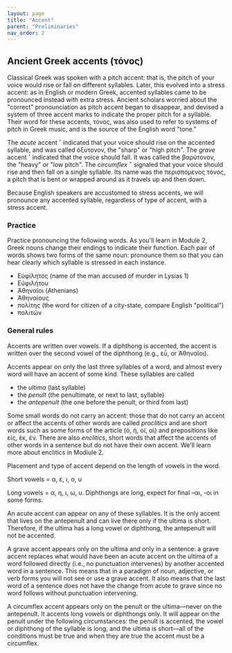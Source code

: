 ```yaml
---
layout: page
title: "Accent"
parent: "Preliminaries"
nav_order: 2
---
```


## Ancient Greek accents (τόνος)

Classical Greek was spoken with a pitch accent: that is, the pitch of your voice would rise or fall on different syllables. Later, this evolved into a stress accent: as in English or modern Greek, accented syllables came to be pronounced instead with extra stress.  Ancient scholars worried about the "correct" pronounciation as pitch accent began to disappear, and devised a system of three accent marks to indicate the proper pitch for a syllable. Their word for these accents, τόνος, was also used to refer to systems of pitch in Greek music, and is the source of the English word "tone."

The *acute* accent **´** indicated that your voice should rise on the accented syllable, and was called ὀξύτονον, the "sharp" or "high pitch".  The *grave* accent  **`** indicated that the voice should fall.  It was called the βαρύτονον, the "heavy" or "low pitch". The *circumflex*  **˜**  signaled that your voice should rise and then fall on a single syllable. Its name was the περισπόμενος τόνος, a pitch that is bent or wrapped around as it travels up and then down.

Because English speakers are accustomed to stress accents, we will pronounce any accented syllable, regardless of type of accent, with a stress accent.
 
### Practice

Practice pronouncing the following words. As you'll learn in Module 2, Greek nouns change their endings to indicate their function. Each 
pair of words shows two forms of the same noun: pronounce them so that you can hear clearly which syllable is stressed in each instance.

- Εὐφίλητος (name of the man accused of murder in Lysias 1)
- Εὐφιλήτου
- Ἀθηναῖοι (Athenians)
- Ἀθηναίους
- πολίτης (the word for citizen of a city-state, compare English "political")
- πολιτῶν 


### General rules

Accents are written over vowels. If a diphthong is accented, the accent is written over the second vowel of the diphthong (e.g., εὖ, or Ἀθηναῖοι). 

Accents appear on only the last three syllables of a word, and almost every word will have an accent of some kind. These syllables are called 


- 	the *ultima* (last syllable) 
-	the *penult* (the penultimate, or next to last, syllable) 
-	the *antepenult* (the one before the penult, or third from last)


Some small words do not carry an accent: those that do not carry an accent or affect the accents of other words are called *proclitics* and are short words such as some forms of the article (ὁ, ἡ, οἱ, αἱ) and prepositions like εἰς, ἐκ, ἐν. There are also *enclitics*, short words that affect the accents of other words in a sentence but do not have their own accent.  We'll learn more about enclitics in Modiule 2.

Placement and type of accent depend on the length of vowels in the word. 


Short vowels = α, ε, ι, ο, υ 

Long vowels = α, η, ι, ω, υ. Diphthongs are long, expect for final –αι, -οι in some forms. 

An acute accent can appear on any of these syllables. It is the only accent that lives on the antepenult and can live there only if the ultima is short. Therefore, if the ultima has a long vowel or diphthong, the antepenult will not be accented.

A grave accent appears only on the ultima and only in a sentence: a grave accent replaces what would have been an acute accent on the ultima of a word followed directly (i.e., no punctuation intervenes) by another accented word in a sentence. This means that in a paradigm of noun, adjective, or verb forms you will not see or use a grave accent. It also means that the last word of a sentence does not have the change from acute to grave since no word follows without punctuation intervening.

A circumflex accent appears only on the penult or the ultima—never on the antepenult. It accents long vowels or diphthongs only. It will appear on the penult under the following circumstances: the penult is accented, the vowel or diphthong of the syllable is long, and the ultima is short—all of the conditions must be true and when they are true the accent must be a circumflex.

